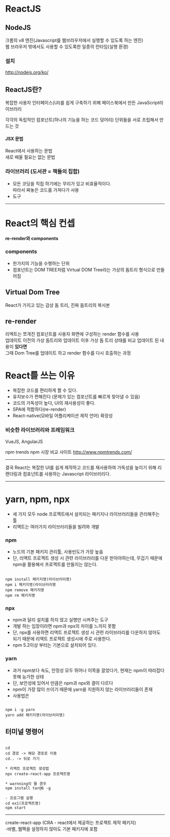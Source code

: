# ReactJS
## NodeJS
크롬의 v8 엔진(Javascript를 웹브라우저에서 실행할 수 있도록 하는 엔진)   
웹 브라우저 밖에서도 사용할 수 있도록한 일종의 런타임(실행 환경)

### 설치
http://nodejs.org/ko/

## ReactJS란?
복잡한 사용자 인터페이스(UI)를 쉽게 구축하기 위해 페이스북에서 만든 JavaScript라이브러리

각각의 독립적인 컴포넌트(하나의 기능을 하는 코드 덩어리) 단위들을 서로 조립해서 만드는 것

#### JSX 문법
React에서 사용하는 문법    
새로 배울 필요는 없는 문법

### 라이브러리 (도서관 = 책들의 집합)
- 모든 코딩을 직접 하기에는 무리가 있고 비효율적이다.    
따라서 짜놓은 코드를 가져다가 사용
- 도구
  
---

# React의 핵심 컨셉
**re-render와 components**

### components
- 한가지의 기능을 수행하는 단위
- 컴포넌트는 DOM TREE처럼 Virtual DOM Tree라는 가상의 돔트리 형식으로 만들어짐

## Virtual Dom Tree
React가 가지고 있는 감상 돔 트리, 진짜 돔트리의 복사본

## re-render
리엑트는 쪼개진 컴포넌트를 사용자 화면에 구성하는 render 함수를 사용   
업데이트 이전의 가상 돔트리와 업데이트 이후 가상 돔 트리 상태를 비교 업데이트 된 내용이 **있다면**   
그때 Dom Tree를 업데이트 하고 render 함수를 다시 호출하는 과정

# React를 쓰는 이유
- 복잡한 코드를 편리하게 짤 수 있다.
- 유지보수가 편해진다 (문제가 있는 컴포넌트를 빠르게 찾아낼 수 있음)
- 코드의 가독성이 높다, UI의 재사용성이 좋다.
- SPA에 적합하다(re-render)
- React-native(모바일 어플리케이션 제작 언어) 확장성
  
### 비슷한 라이브러리와 프레임워크
  VueJS, AngularJS

  npm trends
  npm 시장 비교 사이트
  http://www.npmtrends.com/

---
결국 React는 복잡한 UI를 쉽게 제작하고 코드를 재사용하여 가독성을 높이기 위해 리랜더링과 컴포넌트를 사용하는 Javascript 라이브러리다.

---

# yarn, npm, npx
- 세 가지 모두 node 프로젝트에서 설치되는 패키지나 라이브러리들을 관리해주는 툴
- 리액트는 여러가지 라이브러리들을 빌려와 개발

### npm
- 노드의 기본 패키지 관리툴, 사용빈도가 가장 높음
- 단, 리액트 프로젝트 생성 시 관련 라이브러리를 다운 받아야하는데, 무겁기 때문에 npm을 활용해서 프로젝트를 만들지는 않는다.

```text

npm install 패키지명(라이브러리명)
npm i 패키지명(라이브러리명
npm remove 패키지명
npm rm 패키지명

```

### npx
- npm과 달리 설치를 하지 않고 실행만 시켜주는 도구
- 개발 하는 입장이라면 npm과 npx의 차이를 느끼지 못함
- 단, npx를 사용하면 리액트 프로젝트 생성 시 관련 라이브러리를 다운하지 않아도 되기 때문에 리액트 프로젝트 생성시에 주로 사용한다.
- npm 5.2이상 부터는 기본으로 설치되어 있다.

### yarn
- 과거 npm보다 속도, 안정성 모두 뛰어나 이목을 끌었다가, 현재는 npm이 따라잡다 못해 능가한 상태
- 단, 보안성에 있어서 만큼은 npm과 npx와 결이 다르다
- npm이 가장 많이 쓰이기 때문에 yarn을 지원하지 않는 라이브러리들이 존재
- 사용법은 

```text

npm i -g yarn
yarn add 패키지명(라이브러리명)

```

## 터미널 명령어
```text

cd
cd 경로 -> 해당 경로로 이동
cd.. -> 뒤로 가기

* 리액트 프로젝트 생성법
npx create-react-app 프로젝트명

* warnning이 뜰 경우
npm install tar@6 -g

- 프로그램 실행
cd ex1(프로젝트명)
npm start

```
---
create-react-app (CRA - react에서 제공하는 프로젝트 제작 패키지)   
-바벨, 웹팩을 설정하지 않아도 기본 패키지에 포함



